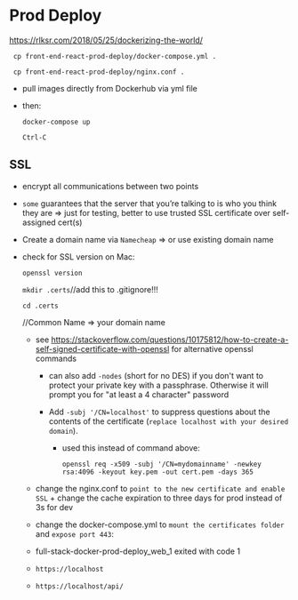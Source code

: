# Prod Deploy

https://rlksr.com/2018/05/25/dockerizing-the-world/


  ` cp front-end-react-prod-deploy/docker-compose.yml .`

  `  cp front-end-react-prod-deploy/nginx.conf . `

  - pull images directly from Dockerhub via yml file

  - then:

      ` docker-compose up `

      ` Ctrl-C `

## SSL


  - encrypt all communications between two points

  - `some` guarantees that the server that you’re talking to is who you think they are => just for testing, better to use trusted SSL certificate over self-assigned cert(s)


  - Create a domain name via `Namecheap` => or use existing domain name


  - check for SSL version on Mac:

    ` openssl version `

    ` mkdir .certs `//add this to .gitignore!!!

    ` cd .certs `


     <!-- openssl req -x509 -nodes -newkey rsa:4096 -keyout mydomain.pem -out mydomain.pem -days 365 -->
      //Common Name => your domain name


       - see https://stackoverflow.com/questions/10175812/how-to-create-a-self-signed-certificate-with-openssl for alternative openssl commands

          - can also add `-nodes` (short for no DES) if you don't want to protect your private key with a passphrase. Otherwise it will prompt you for "at least a 4 character" password

           - Add ` -subj '/CN=localhost' ` to suppress questions about the contents of the certificate (`replace localhost with your desired domain`).

              - used this instead of command above:


                  ` openssl req -x509 -subj '/CN=mydomainname' -newkey rsa:4096 -keyout key.pem -out cert.pem -days 365 `


      - change the nginx.conf to `point to the new certificate and enable SSL` + change the cache expiration to three days for prod instead of 3s for dev

      - change the docker-compose.yml to `mount the certificates folder` and `expose port 443`:

       - full-stack-docker-prod-deploy_web_1 exited with code 1

       - ` https://localhost `

       - ` https://localhost/api/ `

         